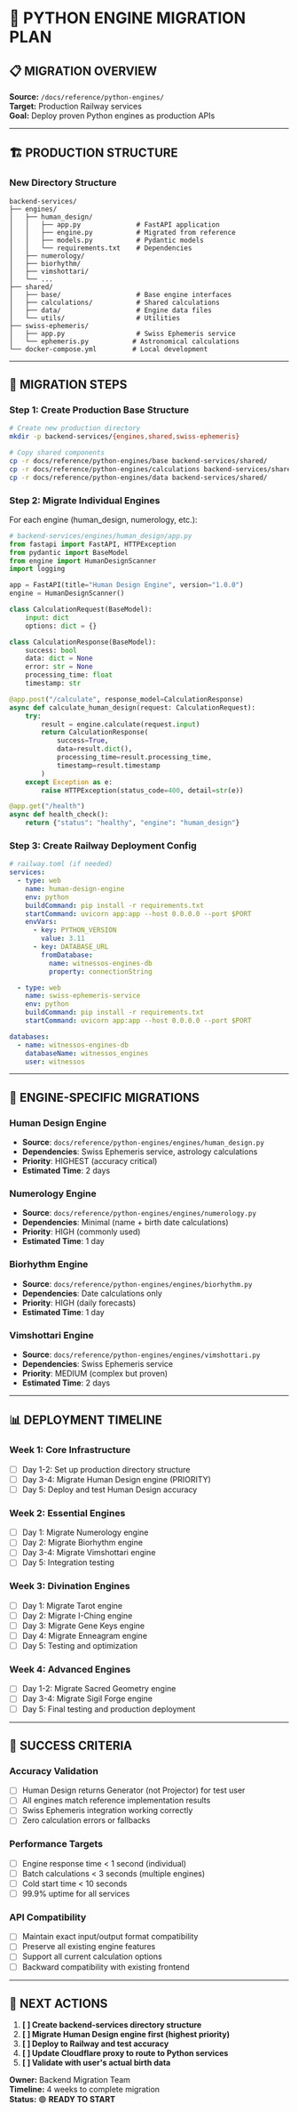 # 🐍 **PYTHON ENGINE MIGRATION PLAN**

## **📋 MIGRATION OVERVIEW**

**Source:** `/docs/reference/python-engines/`  
**Target:** Production Railway services  
**Goal:** Deploy proven Python engines as production APIs

---

## **🏗️ PRODUCTION STRUCTURE**

### **New Directory Structure**
```
backend-services/
├── engines/
│   ├── human_design/
│   │   ├── app.py              # FastAPI application
│   │   ├── engine.py           # Migrated from reference
│   │   ├── models.py           # Pydantic models
│   │   └── requirements.txt    # Dependencies
│   ├── numerology/
│   ├── biorhythm/
│   ├── vimshottari/
│   └── ...
├── shared/
│   ├── base/                   # Base engine interfaces
│   ├── calculations/           # Shared calculations
│   ├── data/                   # Engine data files
│   └── utils/                  # Utilities
├── swiss-ephemeris/
│   ├── app.py                  # Swiss Ephemeris service
│   └── ephemeris.py           # Astronomical calculations
└── docker-compose.yml         # Local development
```

---

## **🚀 MIGRATION STEPS**

### **Step 1: Create Production Base Structure**
```bash
# Create new production directory
mkdir -p backend-services/{engines,shared,swiss-ephemeris}

# Copy shared components
cp -r docs/reference/python-engines/base backend-services/shared/
cp -r docs/reference/python-engines/calculations backend-services/shared/
cp -r docs/reference/python-engines/data backend-services/shared/
```

### **Step 2: Migrate Individual Engines**
For each engine (human_design, numerology, etc.):

```python
# backend-services/engines/human_design/app.py
from fastapi import FastAPI, HTTPException
from pydantic import BaseModel
from engine import HumanDesignScanner
import logging

app = FastAPI(title="Human Design Engine", version="1.0.0")
engine = HumanDesignScanner()

class CalculationRequest(BaseModel):
    input: dict
    options: dict = {}

class CalculationResponse(BaseModel):
    success: bool
    data: dict = None
    error: str = None
    processing_time: float
    timestamp: str

@app.post("/calculate", response_model=CalculationResponse)
async def calculate_human_design(request: CalculationRequest):
    try:
        result = engine.calculate(request.input)
        return CalculationResponse(
            success=True,
            data=result.dict(),
            processing_time=result.processing_time,
            timestamp=result.timestamp
        )
    except Exception as e:
        raise HTTPException(status_code=400, detail=str(e))

@app.get("/health")
async def health_check():
    return {"status": "healthy", "engine": "human_design"}
```

### **Step 3: Create Railway Deployment Config**

```yaml
# railway.toml (if needed)
services:
  - type: web
    name: human-design-engine
    env: python
    buildCommand: pip install -r requirements.txt
    startCommand: uvicorn app:app --host 0.0.0.0 --port $PORT
    envVars:
      - key: PYTHON_VERSION
        value: 3.11
      - key: DATABASE_URL
        fromDatabase:
          name: witnessos-engines-db
          property: connectionString

  - type: web
    name: swiss-ephemeris-service
    env: python
    buildCommand: pip install -r requirements.txt
    startCommand: uvicorn app:app --host 0.0.0.0 --port $PORT

databases:
  - name: witnessos-engines-db
    databaseName: witnessos_engines
    user: witnessos
```

---

## **🔧 ENGINE-SPECIFIC MIGRATIONS**

### **Human Design Engine**
- **Source**: `docs/reference/python-engines/engines/human_design.py`
- **Dependencies**: Swiss Ephemeris service, astrology calculations
- **Priority**: HIGHEST (accuracy critical)
- **Estimated Time**: 2 days

### **Numerology Engine**
- **Source**: `docs/reference/python-engines/engines/numerology.py`
- **Dependencies**: Minimal (name + birth date calculations)
- **Priority**: HIGH (commonly used)
- **Estimated Time**: 1 day

### **Biorhythm Engine**
- **Source**: `docs/reference/python-engines/engines/biorhythm.py`
- **Dependencies**: Date calculations only
- **Priority**: HIGH (daily forecasts)
- **Estimated Time**: 1 day

### **Vimshottari Engine**
- **Source**: `docs/reference/python-engines/engines/vimshottari.py`
- **Dependencies**: Swiss Ephemeris service
- **Priority**: MEDIUM (complex but proven)
- **Estimated Time**: 2 days

---

## **📊 DEPLOYMENT TIMELINE**

### **Week 1: Core Infrastructure**
- [ ] Day 1-2: Set up production directory structure
- [ ] Day 3-4: Migrate Human Design engine (PRIORITY)
- [ ] Day 5: Deploy and test Human Design accuracy

### **Week 2: Essential Engines**
- [ ] Day 1: Migrate Numerology engine
- [ ] Day 2: Migrate Biorhythm engine
- [ ] Day 3-4: Migrate Vimshottari engine
- [ ] Day 5: Integration testing

### **Week 3: Divination Engines**
- [ ] Day 1: Migrate Tarot engine
- [ ] Day 2: Migrate I-Ching engine
- [ ] Day 3: Migrate Gene Keys engine
- [ ] Day 4: Migrate Enneagram engine
- [ ] Day 5: Testing and optimization

### **Week 4: Advanced Engines**
- [ ] Day 1-2: Migrate Sacred Geometry engine
- [ ] Day 3-4: Migrate Sigil Forge engine
- [ ] Day 5: Final testing and production deployment

---

## **🎯 SUCCESS CRITERIA**

### **Accuracy Validation**
- [ ] Human Design returns Generator (not Projector) for test user
- [ ] All engines match reference implementation results
- [ ] Swiss Ephemeris integration working correctly
- [ ] Zero calculation errors or fallbacks

### **Performance Targets**
- [ ] Engine response time < 1 second (individual)
- [ ] Batch calculations < 3 seconds (multiple engines)
- [ ] Cold start time < 10 seconds
- [ ] 99.9% uptime for all services

### **API Compatibility**
- [ ] Maintain exact input/output format compatibility
- [ ] Preserve all existing engine features
- [ ] Support all current calculation options
- [ ] Backward compatibility with existing frontend

---

## **🔗 NEXT ACTIONS**

1. **[ ] Create backend-services directory structure**
2. **[ ] Migrate Human Design engine first (highest priority)**
3. **[ ] Deploy to Railway and test accuracy**
4. **[ ] Update Cloudflare proxy to route to Python services**
5. **[ ] Validate with user's actual birth data**

**Owner:** Backend Migration Team  
**Timeline:** 4 weeks to complete migration  
**Status:** 🟢 **READY TO START**
